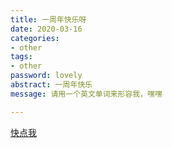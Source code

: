 ```yaml
---
title: 一周年快乐呀
date: 2020-03-16
categories:
- other
tags:
- other
password: lovely
abstract: 一周年快乐
message: 请用一个英文单词来形容我，嘿嘿

---
```


[快点我](https://changba.com/s/1eVJkLIWmS5maF4XWxqWDA?cbcode=RkvQSz26klr_8hTGI91RvqgaWpLR4OGXIxuOd7HtIFX55cqgmWAw4eeHgkAmdT097bW7B3aB7MDIMTEZx439YtD3W5EsTeftceEBn_dR18XMLGKC9dsA_FFtjeF7gUQXrhD10GM8BuwVhcgDbl4bClWHWSySxUodIlA0_5rjE6A&source=wechat&from=groupmessage&isappinstalled=0)

